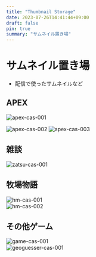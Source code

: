 ```yaml
---
title: "Thumbnail Storage"
date: 2023-07-26T14:41:44+09:00
draft: false
pin: true
summary: "サムネイル置き場"
---
```


# サムネイル置き場

- 配信で使ったサムネイルなど

## APEX

![apex-cas-001](/images/apex-cas-001.png)  
<!--more-->
![apex-cas-002](/images/apex-cas-002.png)
![apex-cas-003](/images/apex-cas-003.png)

## 雑談

![zatsu-cas-001](/images/zatsu-cas-001.png)  


## 牧場物語

![hm-cas-001](/images/hm-cas-001.png)  
![hm-cas-002](/images/hm-cas-002.png)  

## その他ゲーム
  
![game-cas-001](/images/game-cas-001.png)  
![geoguesser-cas-001](/images/geoguesser-cas-001.png)  



